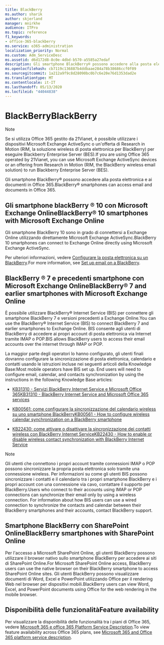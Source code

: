 ```yaml
---
title: BlackBerry
ms.author: sharik
author: skjerland
manager: mnirkhe
audience: ITPro
ms.topic: reference
f1_keywords:
- office-365-blackberry
ms.service: o365-administration
localization_priority: Normal
ms.custom: Adm_ServiceDesc
ms.assetid: d6d172d8-8c0e-4dbd-b570-a5585a27edaf
description: Gli smartphone BlackBerry® possono accedere alla posta elettronica e ai documenti in Office 365.
ms.openlocfilehash: cb7119c136887b4ddbaae284a78b38686ccf0f09
ms.sourcegitcommit: 1a212a9f9c8d28090bc0b7c6e20e76d1353dad2e
ms.translationtype: MT
ms.contentlocale: it-IT
ms.lasthandoff: 05/13/2020
ms.locfileid: "44044838"
---
```

# <a name="blackberry"></a><span data-ttu-id="856bc-103">BlackBerry</span><span class="sxs-lookup"><span data-stu-id="856bc-103">BlackBerry</span></span>

> [!NOTE]
> <span data-ttu-id="856bc-104">Se si utilizza Office 365 gestito da 21Vianet, è possibile utilizzare i dispositivi Microsoft Exchange ActiveSync o un'offerta di Research in Motion (RIM, la soluzione wireless di posta elettronica per BlackBerry) per eseguire Blackberry Enterprise Server (BES).</span><span class="sxs-lookup"><span data-stu-id="856bc-104">If you are using Office 365 operated by 21Vianet, you can use Microsoft Exchange ActiveSync devices or an offering from Research in Motion (RIM, the BlackBerry wireless email solution) to run Blackberry Enterprise Server (BES).</span></span> 
  
<span data-ttu-id="856bc-105">Gli smartphone BlackBerry® possono accedere alla posta elettronica e ai documenti in Office 365.</span><span class="sxs-lookup"><span data-stu-id="856bc-105">BlackBerry® smartphones can access email and documents in Office 365.</span></span>
  
## <a name="blackberry-10-smartphones-with-microsoft-exchange-online"></a><span data-ttu-id="856bc-106">Gli smartphone blackBerry ® 10 con Microsoft Exchange Online</span><span class="sxs-lookup"><span data-stu-id="856bc-106">BlackBerry® 10 smartphones with Microsoft Exchange Online</span></span>

<span data-ttu-id="856bc-107">Gli smartphone BlackBerry 10 sono in grado di connettersi a Exchange Online utilizzando direttamente Microsoft Exchange ActiveSync.</span><span class="sxs-lookup"><span data-stu-id="856bc-107">BlackBerry 10 smartphones can connect to Exchange Online directly using Microsoft Exchange ActiveSync.</span></span>
  
<span data-ttu-id="856bc-108">Per ulteriori informazioni, vedere [Configurare la posta elettronica su un BlackBerry](https://go.microsoft.com/fwlink/?linkid=863394).</span><span class="sxs-lookup"><span data-stu-id="856bc-108">For more information, see [Set up email on a BlackBerry](https://go.microsoft.com/fwlink/?linkid=863394).</span></span>
  
## <a name="blackberry-7-and-earlier-smartphones-with-microsoft-exchange-online"></a><span data-ttu-id="856bc-109">BlackBerry ® 7 e precedenti smartphone con Microsoft Exchange Online</span><span class="sxs-lookup"><span data-stu-id="856bc-109">BlackBerry® 7 and earlier smartphones with Microsoft Exchange Online</span></span>

<span data-ttu-id="856bc-110">È possibile utilizzare BlackBerry® Internet Service (BIS) per connettere gli smartphone BlackBerry 7 e versioni precedenti a Exchange Online.</span><span class="sxs-lookup"><span data-stu-id="856bc-110">You can use the BlackBerry® Internet Service (BIS) to connect BlackBerry 7 and earlier smartphones to Exchange Online.</span></span> <span data-ttu-id="856bc-111">BIS consente agli utenti di BlackBerry di accedere ai propri account di posta elettronica via Internet tramite IMAP o POP.</span><span class="sxs-lookup"><span data-stu-id="856bc-111">BIS allows BlackBerry users to access their email accounts over the internet through IMAP or POP.</span></span>
  
<span data-ttu-id="856bc-p102">La maggior parte degli operatori lo hanno configurato, gli utenti finali dovranno configurare la sincronizzazione di posta elettronica, calendario e contatti usando le istruzioni incluse nei seguenti articoli della Knowledge Base:</span><span class="sxs-lookup"><span data-stu-id="856bc-p102">Most mobile operators have BIS set up. End users will need to configure email, calendar, and contacts synchronization by using the instructions in the following Knowledge Base articles:</span></span>
  
- [<span data-ttu-id="856bc-114">KB31310 - Servizi BlackBerry Internet Service e Microsoft Office 365</span><span class="sxs-lookup"><span data-stu-id="856bc-114">KB31310 - BlackBerry Internet Service and Microsoft Office 365 services</span></span>](https://go.microsoft.com/fwlink/?LinkID=826158&amp;clcid=0x409)
    
- [<span data-ttu-id="856bc-115">KB00561: come configurare la sincronizzazione del calendario wireless su uno smartphone BlackBerry</span><span class="sxs-lookup"><span data-stu-id="856bc-115">KB00561 - How to configure wireless calendar synchronization on a BlackBerry smartphone</span></span>](https://go.microsoft.com/fwlink/?LinkID=826160&amp;clcid=0x409)
    
- [<span data-ttu-id="856bc-116">KB22430: come attivare o disattivare la sincronizzazione dei contatti wireless con BlackBerry Internet Service</span><span class="sxs-lookup"><span data-stu-id="856bc-116">KB22430 - How to enable or disable wireless contact synchronization with BlackBerry Internet Service</span></span>](https://go.microsoft.com/fwlink/?LinkID=826161&amp;clcid=0x409)
    
> [!NOTE]
> <span data-ttu-id="856bc-p103">Gli utenti che connettono i propri account tramite connessioni IMAP o POP possono sincronizzare la propria posta elettronica solo tramite una connessione wireless. Per informazioni su come gli utenti BIS possono sincronizzare i contatti e il calendario tra i propri smartphone BlackBerry e i propri account con una connessione via cavo, contattare il supporto per BlackBerry.</span><span class="sxs-lookup"><span data-stu-id="856bc-p103">Users who connect to their accounts using IMAP or POP connections can synchronize their email only by using a wireless connection. For information about how BIS users can use a wired connection to synchronize the contacts and calendar between their BlackBerry smartphones and their accounts, contact BlackBerry support.</span></span> 
  
## <a name="blackberry-smartphones-with-sharepoint-online"></a><span data-ttu-id="856bc-119">Smartphone BlackBerry con SharePoint Online</span><span class="sxs-lookup"><span data-stu-id="856bc-119">BlackBerry smartphones with SharePoint Online</span></span>

<span data-ttu-id="856bc-120">Per l'accesso a Microsoft SharePoint Online, gli utenti BlackBerry possono utilizzare il browser nativo sullo smartphone BlackBerry per accedere ai siti di SharePoint Online.</span><span class="sxs-lookup"><span data-stu-id="856bc-120">For Microsoft SharePoint Online access, BlackBerry users can use the native browser on their BlackBerry smartphone to access SharePoint Online sites.</span></span> <span data-ttu-id="856bc-121">Gli utenti BlackBerry possono visualizzare documenti di Word, Excel e PowerPoint utilizzando Office per il rendering Web nel browser per dispositivi mobili.</span><span class="sxs-lookup"><span data-stu-id="856bc-121">BlackBerry users can view Word, Excel, and PowerPoint documents using Office for the web rendering in the mobile browser.</span></span>
  
## <a name="feature-availability"></a><span data-ttu-id="856bc-122">Disponibilità delle funzionalità</span><span class="sxs-lookup"><span data-stu-id="856bc-122">Feature availability</span></span>

<span data-ttu-id="856bc-123">Per visualizzare la disponibilità delle funzionalità tra i piani di Office 365, vedere [Microsoft 365 e office 365 Platform Service Description](office-365-platform-service-description.md).</span><span class="sxs-lookup"><span data-stu-id="856bc-123">To view feature availability across Office 365 plans, see [Microsoft 365 and Office 365 platform service description](office-365-platform-service-description.md).</span></span>
  